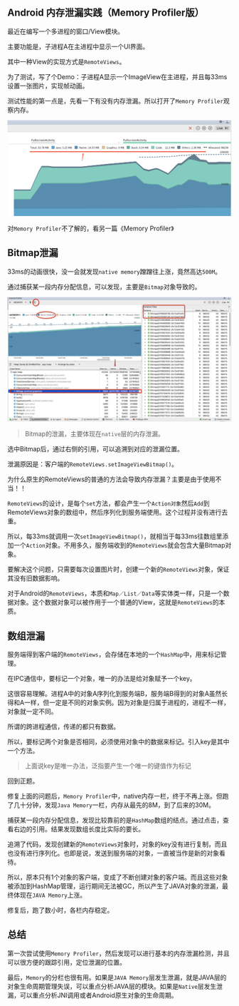 [memory-dump]: ./imgs/memory-dump.png
[memory-grahpy]: ./imgs/memory-graphy.png

## Android 内存泄漏实践（Memory Profiler版）

最近在编写一个多进程的窗口/View模块。

主要功能是，子进程A在主进程中显示一个UI界面。

其中一种View的实现方式是`RemoteViews`。

为了测试，写了个Demo：子进程A显示一个ImageView在主进程，并且每33ms设置一张图片，实现帧动画。

测试性能的第一点是，先看一下有没有内存泄漏。所以打开了`Memory Profiler`观察内存。

![memory-graphy][memory-grahpy]

对`Memory Profiler`不了解的，看另一篇《Memory Profiler》

## Bitmap泄漏

33ms的动画很快，没一会就发现`native memory`蹭蹭往上涨，竟然高达`500M`。

通过捕获某一段内存分配信息，可以发现，主要是`Bitmap`对象导致的。

![memory-dump][memory-dump]

> Bitmap的泄漏，主要体现在`native`层的内存泄漏。

选中Bitmap后，通过右侧的引用，可以追溯到对应的泄漏位置。

泄漏原因是：客户端的`RemoteViews.setImageViewBitmap()`。

为什么原生的RemoteViews的普通的方法会导致内存泄漏？主要是由于使用不当！！

`RemoteViews`的设计，是每个`set`方法，都会产生一个`Action对象`然后`Add`到RemoteViews对象的数组中，然后序列化到服务端使用。这个过程并没有进行去重。

所以，每33ms就调用一次`setImageViewBitmap()`，就相当于每33ms往数组里添加一个`Action`对象。不用多久，服务端收到的`RemoteViews`就会包含大量Bitmap对象。

要解决这个问题，只需要每次设置图片时，创建一个新的`RemoteViews`对象，保证其没有旧数据影响。

对于Android的`RemoteViews`，本质和`Map／List／Data`等实体类一样，只是一个数据对象。这个数据对象可以被作用于一个普通的View，这就是`RemoteViews`的本质。

## 数组泄漏

服务端得到客户端的`RemoteViews`，会存储在本地的一个`HashMap`中，用来标记管理。

在IPC通信中，要标记一个对象，唯一的办法是给对象赋予一个key。

这很容易理解。进程A中的对象A序列化到服务端B，服务端B得到的对象A虽然长得和A一样，但一定是不同的对象实例。因为对象是归属于进程的，进程不一样，对象就一定不同。

所谓的跨进程通信，传递的都只有数据。

所以，要标记两个对象是否相同，必须使用对象中的数据来标记。引入key是其中一个方法。

> 上面说key是唯一办法，泛指要产生一个唯一的键值作为标记

回到正题。

修复上面的问题后，`Memory Profiler`中，native内存一栏，终于不再上涨。但跑了几十分钟，发现`Java Memory`一栏，内存从最先的8M，到了后来的30M。

捕获某一段内存分配信息，发现比较靠前的是`HashMap`数组的结点。通过点击，查看右边的引用。结果发现数组长度比实际的要长。

追溯了代码，发现创建新的`RemoteViews`对象时，对象的key没有进行复制，而且也没有进行序列化。也即是说，发送到服务端的对象，一直被当作是新的对象看待。

所以，原本只有1个对象的客户端，变成了不断创建对象的客户端。而且这些对象被添加到HashMap管理，运行期间无法被GC，所以产生了JAVA对象的泄漏，最终体现在`JAVA Memory`上涨。

修复后，跑了数小时，各栏内存稳定。

## 总结

第一次尝试使用`Memory Profiler`，然后发现可以进行基本的内存泄漏检测，并且可以很方便的跟踪引用，定位泄漏的位置。

最后，`Memory`的分栏也很有用。如果是`JAVA Memory`层发生泄漏，就是JAVA层的对象生命周期管理失误，可以重点分析JAVA层的模块。如果是`Native`层发生泄漏，可以重点分析JNI调用或者Android原生对象的生命周期。
